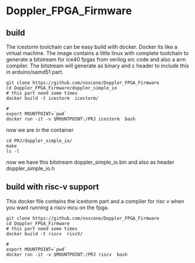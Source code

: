 # Doppler_FPGA_Firmware


## build
The icestorm toolchain can be easy build with docker.
Docker its like a virtual machine.
The image contains a little linux with complete toolchain to
generate a bitstream for ice40 fpgas from verilog src code and also a arm compiler.
The bitstream will generate as binary and c header to 
include this in arduino/samd51 part.

```
git clone https://github.com/noscene/Doppler_FPGA_Firmware
cd Doppler_FPGA_Firmware/doppler_simple_io
# this part need some times
docker build -t icestorm  icestorm/

#
export MOUNTPOINT=`pwd`
docker run -it -v $MOUNTPOINT:/PRJ icestorm  bash
```

now we are in the container

```
cd PRJ/doppler_simple_io/
make
ls -l
```

now we have this bitstream doppler_simple_io.bin and also
as header doppler_simple_io.h


## build with risc-v support
This docker file contains the icestorm part and a compiler
for risc v when you want running a riscv mcu on the fpga.
```
git clone https://github.com/noscene/Doppler_FPGA_Firmware
cd Doppler_FPGA_Firmware
# this part need some times
docker build -t riscv  riscV/

#
export MOUNTPOINT=`pwd`
docker run -it -v $MOUNTPOINT:/PRJ riscv  bash
```


